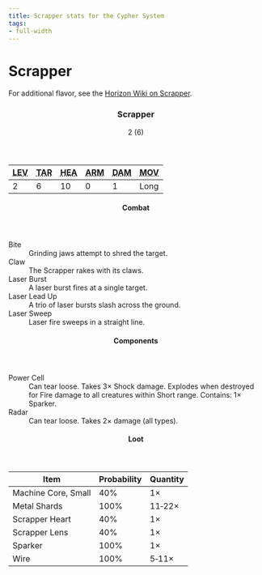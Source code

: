 ```yaml
---
title: Scrapper stats for the Cypher System
tags:
- full-width
---
```


<!-- +template machine scrapper cypher-creature -->

<h1>Scrapper</h1>
<p class="col-span-all">For additional flavor, see the <a href="https://horizon.fandom.com/wiki/Scrapper" rel="external">Horizon Wiki on Scrapper</a>.</p>
<div class="cypher-stat-block stat-block col-span-all">
	<article>
		<header class="title">
			<h3><span class="word" markdown="1">
Scrapper
</span></h3>
			<aside class="level-and-target">2 (6)</aside>
		</header>
		<section class="stats-tab">
			<table class="stats">
				<thead>
					<tr>
						<th><abbr title="Level">LEV</abbr></th>
						<th><abbr title="Target Number">TAR</abbr></th>
						<th><abbr title="Health">HEA</abbr></th>
						<th><abbr title="Armor">ARM</abbr></th>
						<th><abbr title="Damage">DAM</abbr></th>
						<th><abbr title="Movement">MOV</abbr></th>
					</tr>
				</thead>
				<tbody>
					<tr>
						<td>2</td>
						<td>6</td>
						<td>10</td>
						<td>0</td>
						<td>1</td>
						<td>Long</td>
					</tr>
				</tbody>
			</table>
		</section>
		<section class="combats">
			<header><h4>Combat</h4></header>
			<dl class="combat-list">
				<div class="detailed">
					<dt>Bite</dt>
					<dd markdown="1">
Grinding jaws attempt to shred the target.
</dd>
				</div>
				<div class="detailed">
					<dt>Claw</dt>
					<dd markdown="1">
The Scrapper rakes with its claws.
</dd>
				</div>
				<div class="detailed">
					<dt>Laser Burst</dt>
					<dd markdown="1">
A laser burst fires at a single target.
</dd>
				</div>
				<div class="detailed">
					<dt>Laser Lead Up</dt>
					<dd markdown="1">
A trio of laser bursts slash across the ground.
</dd>
				</div>
				<div class="detailed">
					<dt>Laser Sweep</dt>
					<dd markdown="1">
Laser fire sweeps in a straight line.
</dd>
				</div>
			</dl>
		</section>
		<section class="components">
			<header><h4>Components</h4></header>
			<dl class="component-list">
				<div class="detailed">
					<dt>Power Cell</dt>
					<dd markdown="1">
Can tear loose. Takes 3&times; Shock damage. Explodes when destroyed for Fire damage to all creatures within Short range. Contains: 1&times; Sparker.
</dd>
				</div>
				<div class="detailed">
					<dt>Radar</dt>
					<dd markdown="1">
Can tear loose. Takes 2&times; damage (all types).
</dd>
				</div>
			</dl>
		</section>
		<section class="loot-items">
			<header><h4>Loot</h4></header>
			<table class="loot-list">
				<thead>
					<tr>
						<th>Item</th>
						<th class="loot-percent">Probability</th>
						<th class="loot-qty">Quantity</th>
					</tr>
				</thead>
				<tbody>
					<tr>
						<td class="loot-title">Machine Core, Small</td>
						<td class="loot-percent">40%</td>
						<td class="loot-qty">1&times;</td>
					</tr>
					<tr>
						<td class="loot-title">Metal Shards</td>
						<td class="loot-percent">100%</td>
						<td class="loot-qty">11&#8209;22&times;</td>
					</tr>
					<tr>
						<td class="loot-title">Scrapper Heart</td>
						<td class="loot-percent">40%</td>
						<td class="loot-qty">1&times;</td>
					</tr>
					<tr>
						<td class="loot-title">Scrapper Lens</td>
						<td class="loot-percent">40%</td>
						<td class="loot-qty">1&times;</td>
					</tr>
					<tr>
						<td class="loot-title">Sparker</td>
						<td class="loot-percent">100%</td>
						<td class="loot-qty">1&times;</td>
					</tr>
					<tr>
						<td class="loot-title">Wire</td>
						<td class="loot-percent">100%</td>
						<td class="loot-qty">5&#8209;11&times;</td>
					</tr>
				</tbody>
			</table>
		</section>
	</article>
</div>

<!-- -template machine scrapper cypher-creature -->
